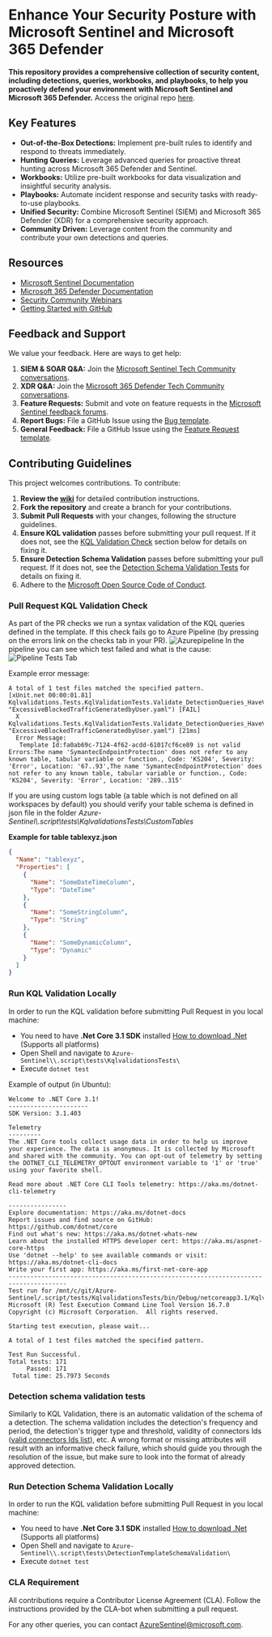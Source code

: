 # Enhance Your Security Posture with Microsoft Sentinel and Microsoft 365 Defender

**This repository provides a comprehensive collection of security content, including detections, queries, workbooks, and playbooks, to help you proactively defend your environment with Microsoft Sentinel and Microsoft 365 Defender.** Access the original repo [here](https://github.com/Azure/Azure-Sentinel).

## Key Features

*   **Out-of-the-Box Detections:** Implement pre-built rules to identify and respond to threats immediately.
*   **Hunting Queries:** Leverage advanced queries for proactive threat hunting across Microsoft 365 Defender and Sentinel.
*   **Workbooks:** Utilize pre-built workbooks for data visualization and insightful security analysis.
*   **Playbooks:** Automate incident response and security tasks with ready-to-use playbooks.
*   **Unified Security:** Combine Microsoft Sentinel (SIEM) and Microsoft 365 Defender (XDR) for a comprehensive security approach.
*   **Community Driven:** Leverage content from the community and contribute your own detections and queries.

## Resources

*   [Microsoft Sentinel Documentation](https://go.microsoft.com/fwlink/?linkid=2073774&clcid=0x409)
*   [Microsoft 365 Defender Documentation](https://docs.microsoft.com/microsoft-365/security/defender/microsoft-365-defender?view=o365-worldwide)
*   [Security Community Webinars](https://aka.ms/securitywebinars)
*   [Getting Started with GitHub](https://help.github.com/en#dotcom)

## Feedback and Support

We value your feedback. Here are ways to get help:

1.  **SIEM & SOAR Q&A:** Join the [Microsoft Sentinel Tech Community conversations](https://techcommunity.microsoft.com/t5/microsoft-sentinel/bd-p/MicrosoftSentinel).
2.  **XDR Q&A:** Join the [Microsoft 365 Defender Tech Community conversations](https://techcommunity.microsoft.com/t5/microsoft-365-defender/bd-p/MicrosoftThreatProtection).
3.  **Feature Requests:** Submit and vote on feature requests in the [Microsoft Sentinel feedback forums](https://feedback.azure.com/d365community/forum/37638d17-0625-ec11-b6e6-000d3a4f07b8).
4.  **Report Bugs:** File a GitHub Issue using the [Bug template](https://github.com/Azure/Azure-Sentinel/issues/new?assignees=&labels=&template=bug_report.md&title=).
5.  **General Feedback:** File a GitHub Issue using the [Feature Request template](https://github.com/Azure/Azure-Sentinel/issues/new?assignees=&labels=&template=feature_request.md&title=).

## Contributing Guidelines

This project welcomes contributions. To contribute:

1.  **Review the [wiki](https://aka.ms/threathunters)** for detailed contribution instructions.
2.  **Fork the repository** and create a branch for your contributions.
3.  **Submit Pull Requests** with your changes, following the structure guidelines.
4.  **Ensure KQL validation** passes before submitting your pull request. If it does not, see the [KQL Validation Check](#pull-request-kql-validation-check) section below for details on fixing it.
5.  **Ensure Detection Schema Validation** passes before submitting your pull request. If it does not, see the [Detection Schema Validation Tests](#detection-schema-validation-tests) for details on fixing it.
6.  Adhere to the [Microsoft Open Source Code of Conduct](https://opensource.microsoft.com/codeofconduct/).

### Pull Request KQL Validation Check
As part of the PR checks we run a syntax validation of the KQL queries defined in the template. If this check fails go to Azure Pipeline (by pressing on the errors link on the checks tab in your PR).
![Azurepipeline](.github/Media/Azurepipeline.png)
In the pipeline you can see which test failed and what is the cause:
![Pipeline Tests Tab](.github/Media/PipelineTestsTab.png)

Example error message:
```
A total of 1 test files matched the specified pattern.
[xUnit.net 00:00:01.81]     Kqlvalidations.Tests.KqlValidationTests.Validate_DetectionQueries_HaveValidKql(detectionsYamlFileName: "ExcessiveBlockedTrafficGeneratedbyUser.yaml") [FAIL]
  X Kqlvalidations.Tests.KqlValidationTests.Validate_DetectionQueries_HaveValidKql(detectionsYamlFileName: "ExcessiveBlockedTrafficGeneratedbyUser.yaml") [21ms]
  Error Message:
   Template Id:fa0ab69c-7124-4f62-acdd-61017cf6ce89 is not valid Errors:The name 'SymantecEndpointProtection' does not refer to any known table, tabular variable or function., Code: 'KS204', Severity: 'Error', Location: '67..93',The name 'SymantecEndpointProtection' does not refer to any known table, tabular variable or function., Code: 'KS204', Severity: 'Error', Location: '289..315'
```
If you are using custom logs table (a table which is not defined on all workspaces by default) you should verify
your table schema is defined in json file in the folder *Azure-Sentinel\\.script\tests\KqlvalidationsTests\CustomTables*

**Example for table tablexyz.json**
```json
{
  "Name": "tablexyz",
  "Properties": [
    {
      "Name": "SomeDateTimeColumn",
      "Type": "DateTime"
    },
    {
      "Name": "SomeStringColumn",
      "Type": "String"
    },
    {
      "Name": "SomeDynamicColumn",
      "Type": "Dynamic"
    }
  ]
}
```
### Run KQL Validation Locally
In order to run the KQL validation before submitting Pull Request in you local machine:
* You need to have **.Net Core 3.1 SDK** installed [How to download .Net](https://dotnet.microsoft.com/download) (Supports all platforms)
* Open Shell and navigate to  `Azure-Sentinel\\.script\tests\KqlvalidationsTests\`
* Execute `dotnet test`

Example of output (in Ubuntu):
```
Welcome to .NET Core 3.1!
----------------------
SDK Version: 3.1.403

Telemetry
---------
The .NET Core tools collect usage data in order to help us improve your experience. The data is anonymous. It is collected by Microsoft and shared with the community. You can opt-out of telemetry by setting the DOTNET_CLI_TELEMETRY_OPTOUT environment variable to '1' or 'true' using your favorite shell.

Read more about .NET Core CLI Tools telemetry: https://aka.ms/dotnet-cli-telemetry

----------------
Explore documentation: https://aka.ms/dotnet-docs
Report issues and find source on GitHub: https://github.com/dotnet/core
Find out what's new: https://aka.ms/dotnet-whats-new
Learn about the installed HTTPS developer cert: https://aka.ms/aspnet-core-https
Use 'dotnet --help' to see available commands or visit: https://aka.ms/dotnet-cli-docs
Write your first app: https://aka.ms/first-net-core-app
--------------------------------------------------------------------------------------
Test run for /mnt/c/git/Azure-Sentinel/.script/tests/KqlvalidationsTests/bin/Debug/netcoreapp3.1/Kqlvalidations.Tests.dll(.NETCoreApp,Version=v3.1)
Microsoft (R) Test Execution Command Line Tool Version 16.7.0
Copyright (c) Microsoft Corporation.  All rights reserved.

Starting test execution, please wait...

A total of 1 test files matched the specified pattern.

Test Run Successful.
Total tests: 171
     Passed: 171
 Total time: 25.7973 Seconds
```

### Detection schema validation tests
Similarly to KQL Validation, there is an automatic validation of the schema of a detection.
The schema validation includes the detection's frequency and period, the detection's trigger type and threshold, validity of connectors Ids ([valid connectors Ids list](https://github.com/Azure/Azure-Sentinel/blob/master/.script/tests/detectionTemplateSchemaValidation/ValidConnectorIds.json)), etc.
A wrong format or missing attributes will result with an informative check failure, which should guide you through the resolution of the issue, but make sure to look into the format of already approved detection.

### Run Detection Schema Validation Locally
In order to run the KQL validation before submitting Pull Request in you local machine:
* You need to have **.Net Core 3.1 SDK** installed [How to download .Net](https://dotnet.microsoft.com/download) (Supports all platforms)
* Open Shell and navigate to  `Azure-Sentinel\\.script\tests\DetectionTemplateSchemaValidation\`
* Execute `dotnet test`

### CLA Requirement

All contributions require a Contributor License Agreement (CLA). Follow the instructions provided by the CLA-bot when submitting a pull request.

For any other queries, you can contact [AzureSentinel@microsoft.com](mailto:AzureSentinel@microsoft.com).